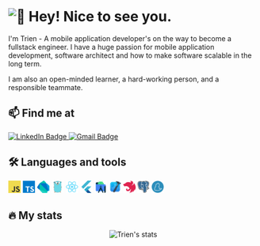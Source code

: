 <header>
    <link rel="stylesheet" href="https://cdn.jsdelivr.net/gh/devicons/devicon@latest/devicon.min.css">
</header>
<h1>
    <picture>
      <source srcset="https://fonts.gstatic.com/s/e/notoemoji/latest/1f37b/512.webp" type="image/webp">
      <img src="https://fonts.gstatic.com/s/e/notoemoji/latest/1f37b/512.gif" alt="🍻" width="40" height="40">
    </picture>
  Hey! Nice to see you.
</h1>

I'm Trien - A mobile application developer's on the way to become a fullstack engineer. I have a huge passion for mobile application development, software architect and how to make software scalable in the long term. 

I am also an open-minded learner, a hard-working person, and a responsible teammate.

## 📫 Find me at
<div id="badges">
  <a href="https://www.linkedin.com/in/taitrien/">
    <img src="https://img.shields.io/badge/LinkedIn-blue?style=for-the-badge&logo=linkedin&logoColor=white" alt="LinkedIn Badge"/>
  </a>
  <a href="mailto:v.v.t.trien@gmail.com">
    <img src="https://img.shields.io/badge/Gmail-white?style=for-the-badge&logo=gmail&logoColor=red" alt="Gmail Badge"/>
  </a>
</div>

## 🛠️ Languages and tools
<code><img height="25" src="https://raw.githubusercontent.com/github/explore/80688e429a7d4ef2fca1e82350fe8e3517d3494d/topics/javascript/javascript.png"></code>
<code><img height="25" src="https://raw.githubusercontent.com/devicons/devicon/1119b9f84c0290e0f0b38982099a2bd027a48bf1/icons/typescript/typescript-original.svg"></code>
<code><img height="25" src="https://raw.githubusercontent.com/devicons/devicon/1119b9f84c0290e0f0b38982099a2bd027a48bf1/icons/dart/dart-original.svg"></code>
<code><img height="25" src="https://raw.githubusercontent.com/devicons/devicon/1119b9f84c0290e0f0b38982099a2bd027a48bf1/icons/go/go-original.svg"></code>
<code><img height="25" src="https://raw.githubusercontent.com/devicons/devicon/1119b9f84c0290e0f0b38982099a2bd027a48bf1/icons/react/react-original.svg"></code>
<code><img height="25" src="https://github.com/devicons/devicon/blob/master/icons/flutter/flutter-original.svg"></code>
<code><img height="25" src="https://github.com/devicons/devicon/blob/master/icons/androidstudio/androidstudio-original.svg"></code>
<code><img height="25" src="https://github.com/devicons/devicon/blob/master/icons/xcode/xcode-original.svg"></code>
<code><img height="25" src="https://github.com/devicons/devicon/blob/master/icons/nestjs/nestjs-plain.svg"></code>
<code><img height="25" src="https://github.com/devicons/devicon/blob/master/icons/postgresql/postgresql-original.svg"></code>
<code><img height="25" src="https://github.com/devicons/devicon/blob/master/icons/yarn/yarn-original.svg"></code>

## 🔥 My stats
<p align="center"> <img src="https://github-readme-stats.vercel.app/api?username=TaiTrien&show_icons=true&theme=tokyonight" alt="Trien's stats" />

<!--
**TaiTrien/TaiTrien** is a ✨ _special_ ✨ repository because its `README.md` (this file) appears on your GitHub profile.

Here are some ideas to get you started:

- 🔭 I’m currently working on ...
- 🌱 I’m currently learning ...
- 👯 I’m looking to collaborate on ...
- 🤔 I’m looking for help with ...
- 💬 Ask me about ...
- 📫 How to reach me: ...
- 😄 Pronouns: ...
- ⚡ Fun fact: ...
-->

